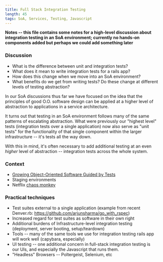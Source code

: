 ```yaml
---
title: Full Stack Integration Testing
length: 45
tags: SoA, Services, Testing, Javascript
---
```


__Notes -- this file contains some notes for a high-level discussion
about integration testing in an SoA environment; currently no hands-on
components added but perhaps we could add something later__

### Discussion

- What is the difference between unit and integration tests?
- What does it mean to write integration tests for a rails app?
- How does this change when we move into an SoA environment?
- What benefits do we get from writing tests? Do these change at
different levels of testing abstraction?


In our SoA discussions thus far we have focused on the idea that the
principles of good O.O. software design can be applied at a higher level
of abstraction to applications in a service architecture.

It turns out that testing in an SoA environment follows many of the same
patterns of escalating abstraction. What were previously our "highest
level" tests (integration tests over a single application) now also
serve as "unit tests" for the functionality of that single component
within the larger infrastructure -- it's tests all the way down.

With this in mind, it's often necessary to add additional testing at an
even _higher_ level of abstraction -- integration tests across the whole
system.

### Context

- [Growing Object-Oriented Software Guided by Tests](http://www.growing-object-oriented-software.com/)
- Staging environments
- Netflix [chaos monkey](http://techblog.netflix.com/2012/07/chaos-monkey-released-into-wild.html)

### Practical techniques

- Test suites external to a single application (example from recent
  Denver.rb: https://github.com/arjunsharma/go_with_rspec)
- Increased regard for test suites as software in their own right
- Additional burdens of Infrastructure-level integration testing
  (deployment, server booting, setup/teardown)
- Tools -- many of the same tools we use for integration testing rails
app will work well (capybara, especially)
- UI testing -- one additional concern in full-stack integration testing
is our UIs, and especially the Javascript that runs them.
- "Headless" Browsers -- Poltergeist, Selenium, etc
